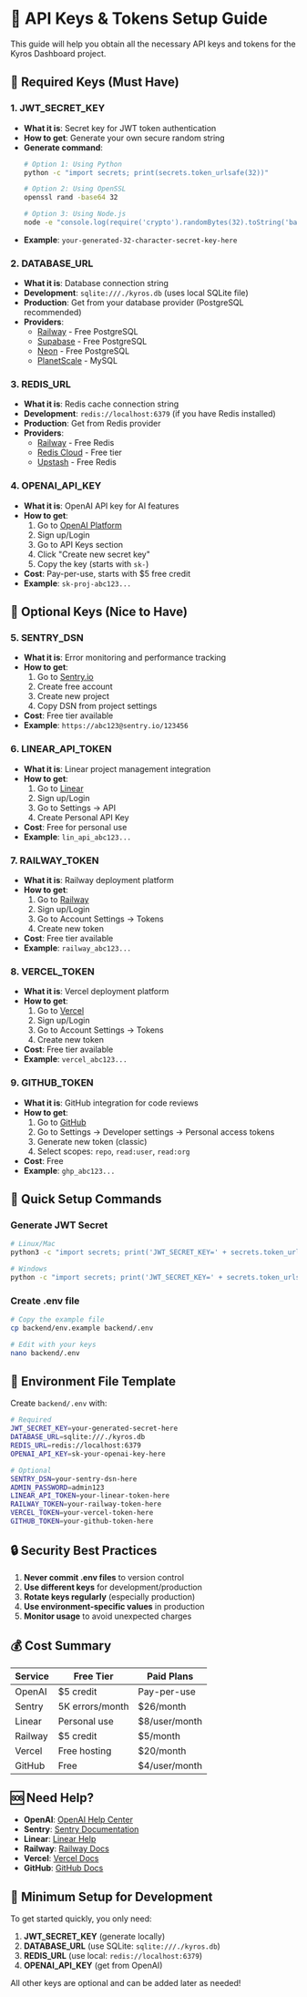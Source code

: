 # 🔑 API Keys & Tokens Setup Guide

This guide will help you obtain all the necessary API keys and tokens for the Kyros Dashboard project.

## 🚨 **Required Keys (Must Have)**

### 1. **JWT_SECRET_KEY**
- **What it is**: Secret key for JWT token authentication
- **How to get**: Generate your own secure random string
- **Generate command**:
  ```bash
  # Option 1: Using Python
  python -c "import secrets; print(secrets.token_urlsafe(32))"

  # Option 2: Using OpenSSL
  openssl rand -base64 32

  # Option 3: Using Node.js
  node -e "console.log(require('crypto').randomBytes(32).toString('base64'))"
  ```
- **Example**: `your-generated-32-character-secret-key-here`

### 2. **DATABASE_URL**
- **What it is**: Database connection string
- **Development**: `sqlite:///./kyros.db` (uses local SQLite file)
- **Production**: Get from your database provider (PostgreSQL recommended)
- **Providers**:
  - [Railway](https://railway.app) - Free PostgreSQL
  - [Supabase](https://supabase.com) - Free PostgreSQL
  - [Neon](https://neon.tech) - Free PostgreSQL
  - [PlanetScale](https://planetscale.com) - MySQL

### 3. **REDIS_URL**
- **What it is**: Redis cache connection string
- **Development**: `redis://localhost:6379` (if you have Redis installed)
- **Production**: Get from Redis provider
- **Providers**:
  - [Railway](https://railway.app) - Free Redis
  - [Redis Cloud](https://redis.com/redis-enterprise-cloud/overview/) - Free tier
  - [Upstash](https://upstash.com) - Free Redis

### 4. **OPENAI_API_KEY**
- **What it is**: OpenAI API key for AI features
- **How to get**:
  1. Go to [OpenAI Platform](https://platform.openai.com)
  2. Sign up/Login
  3. Go to API Keys section
  4. Click "Create new secret key"
  5. Copy the key (starts with `sk-`)
- **Cost**: Pay-per-use, starts with $5 free credit
- **Example**: `sk-proj-abc123...`

## 🔧 **Optional Keys (Nice to Have)**

### 5. **SENTRY_DSN**
- **What it is**: Error monitoring and performance tracking
- **How to get**:
  1. Go to [Sentry.io](https://sentry.io)
  2. Create free account
  3. Create new project
  4. Copy DSN from project settings
- **Cost**: Free tier available
- **Example**: `https://abc123@sentry.io/123456`

### 6. **LINEAR_API_TOKEN**
- **What it is**: Linear project management integration
- **How to get**:
  1. Go to [Linear](https://linear.app)
  2. Sign up/Login
  3. Go to Settings → API
  4. Create Personal API Key
- **Cost**: Free for personal use
- **Example**: `lin_api_abc123...`

### 7. **RAILWAY_TOKEN**
- **What it is**: Railway deployment platform
- **How to get**:
  1. Go to [Railway](https://railway.app)
  2. Sign up/Login
  3. Go to Account Settings → Tokens
  4. Create new token
- **Cost**: Free tier available
- **Example**: `railway_abc123...`

### 8. **VERCEL_TOKEN**
- **What it is**: Vercel deployment platform
- **How to get**:
  1. Go to [Vercel](https://vercel.com)
  2. Sign up/Login
  3. Go to Account Settings → Tokens
  4. Create new token
- **Cost**: Free tier available
- **Example**: `vercel_abc123...`

### 9. **GITHUB_TOKEN**
- **What it is**: GitHub integration for code reviews
- **How to get**:
  1. Go to [GitHub](https://github.com)
  2. Go to Settings → Developer settings → Personal access tokens
  3. Generate new token (classic)
  4. Select scopes: `repo`, `read:user`, `read:org`
- **Cost**: Free
- **Example**: `ghp_abc123...`

## 🚀 **Quick Setup Commands**

### Generate JWT Secret
```bash
# Linux/Mac
python3 -c "import secrets; print('JWT_SECRET_KEY=' + secrets.token_urlsafe(32))"

# Windows
python -c "import secrets; print('JWT_SECRET_KEY=' + secrets.token_urlsafe(32))"
```

### Create .env file
```bash
# Copy the example file
cp backend/env.example backend/.env

# Edit with your keys
nano backend/.env
```

## 📝 **Environment File Template**

Create `backend/.env` with:
```bash
# Required
JWT_SECRET_KEY=your-generated-secret-here
DATABASE_URL=sqlite:///./kyros.db
REDIS_URL=redis://localhost:6379
OPENAI_API_KEY=sk-your-openai-key-here

# Optional
SENTRY_DSN=your-sentry-dsn-here
ADMIN_PASSWORD=admin123
LINEAR_API_TOKEN=your-linear-token-here
RAILWAY_TOKEN=your-railway-token-here
VERCEL_TOKEN=your-vercel-token-here
GITHUB_TOKEN=your-github-token-here
```

## 🔒 **Security Best Practices**

1. **Never commit .env files** to version control
2. **Use different keys** for development/production
3. **Rotate keys regularly** (especially production)
4. **Use environment-specific values** in production
5. **Monitor usage** to avoid unexpected charges

## 💰 **Cost Summary**

| Service | Free Tier | Paid Plans |
|---------|-----------|------------|
| OpenAI | $5 credit | Pay-per-use |
| Sentry | 5K errors/month | $26/month |
| Linear | Personal use | $8/user/month |
| Railway | $5 credit | $5/month |
| Vercel | Free hosting | $20/month |
| GitHub | Free | $4/user/month |

## 🆘 **Need Help?**

- **OpenAI**: [OpenAI Help Center](https://help.openai.com)
- **Sentry**: [Sentry Documentation](https://docs.sentry.io)
- **Linear**: [Linear Help](https://linear.app/help)
- **Railway**: [Railway Docs](https://docs.railway.app)
- **Vercel**: [Vercel Docs](https://vercel.com/docs)
- **GitHub**: [GitHub Docs](https://docs.github.com)

## 🎯 **Minimum Setup for Development**

To get started quickly, you only need:
1. **JWT_SECRET_KEY** (generate locally)
2. **DATABASE_URL** (use SQLite: `sqlite:///./kyros.db`)
3. **REDIS_URL** (use local: `redis://localhost:6379`)
4. **OPENAI_API_KEY** (get from OpenAI)

All other keys are optional and can be added later as needed!
